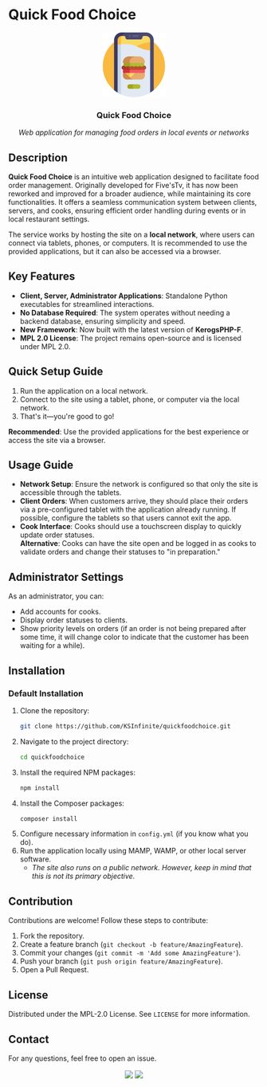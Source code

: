 # Quick Food Choice
<div align="center">
    <img alt="" src=".ksinf/logo.png" height="130px">
    <h3>Quick Food Choice</h3>
    <em>Web application for managing food orders in local events or networks</em>
</div>

## Description

**Quick Food Choice** is an intuitive web application designed to facilitate food order management. Originally developed for Five'sTv, it has now been reworked and improved for a broader audience, while maintaining its core functionalities. It offers a seamless communication system between clients, servers, and cooks, ensuring efficient order handling during events or in local restaurant settings.

The service works by hosting the site on a **local network**, where users can connect via tablets, phones, or computers. It is recommended to use the provided applications, but it can also be accessed via a browser.

## Key Features
- **Client, Server, Administrator Applications**: Standalone Python executables for streamlined interactions.
- **No Database Required**: The system operates without needing a backend database, ensuring simplicity and speed.
- **New Framework**: Now built with the latest version of **KerogsPHP-F**.
- **MPL 2.0 License**: The project remains open-source and is licensed under MPL 2.0.

## Quick Setup Guide
1. Run the application on a local network.
2. Connect to the site using a tablet, phone, or computer via the local network.
3. That's it—you're good to go!

**Recommended**: Use the provided applications for the best experience or access the site via a browser.

## Usage Guide
- **Network Setup**: Ensure the network is configured so that only the site is accessible through the tablets.
- **Client Orders**: When customers arrive, they should place their orders via a pre-configured tablet with the application already running. If possible, configure the tablets so that users cannot exit the app.
- **Cook Interface**: Cooks should use a touchscreen display to quickly update order statuses.  
  **Alternative**: Cooks can have the site open and be logged in as cooks to validate orders and change their statuses to "in preparation."

## Administrator Settings
As an administrator, you can:
- Add accounts for cooks.
- Display order statuses to clients.
- Show priority levels on orders (if an order is not being prepared after some time, it will change color to indicate that the customer has been waiting for a while).

## Installation

### Default Installation

1. Clone the repository:
    ```bash
    git clone https://github.com/KSInfinite/quickfoodchoice.git
    ```
2. Navigate to the project directory:
    ```bash
    cd quickfoodchoice
    ```
3. Install the required NPM packages:
    ```bash
    npm install
    ```
4. Install the Composer packages:
    ```bash
    composer install
    ```
5. Configure necessary information in `config.yml` (if you know what you do).
6. Run the application locally using MAMP, WAMP, or other local server software.
    - *The site also runs on a public network. However, keep in mind that this is not its primary objective.*

## Contribution

Contributions are welcome! Follow these steps to contribute:

1. Fork the repository.
2. Create a feature branch (`git checkout -b feature/AmazingFeature`).
3. Commit your changes (`git commit -m 'Add some AmazingFeature'`).
4. Push your branch (`git push origin feature/AmazingFeature`).
5. Open a Pull Request.

## License

Distributed under the MPL-2.0 License. See `LICENSE` for more information.

## Contact

For any questions, feel free to open an issue.

<p align="center">
  <img align="center" src=".ksinf/fivestv.png" width="100" />
  <img align="center" src=".ksinf/ksinf.png" width="100" /> 
</p>

